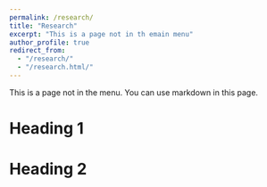 ```yaml
---
permalink: /research/
title: "Research"
excerpt: "This is a page not in th emain menu"
author_profile: true
redirect_from: 
  - "/research/"
  - "/research.html/"
---
```


This is a page not in the menu. You can use markdown in this page.

Heading 1
======

Heading 2
======
